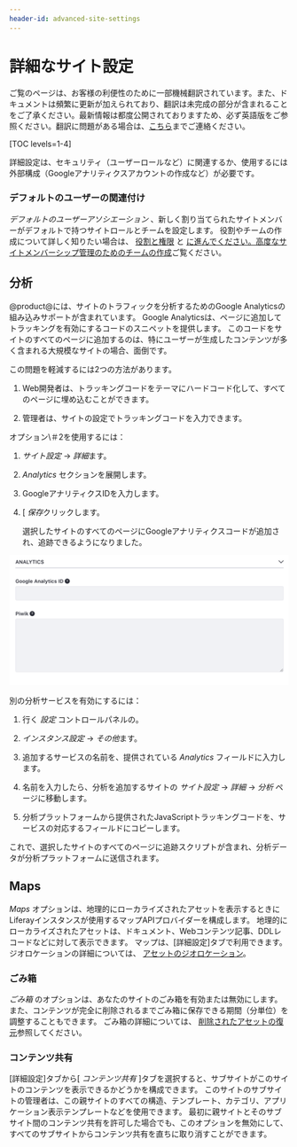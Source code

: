 ```yaml
---
header-id: advanced-site-settings
---
```


# 詳細なサイト設定

<p class="alert alert-info"><span class="wysiwyg-color-blue120">ご覧のページは、お客様の利便性のために一部機械翻訳されています。また、ドキュメントは頻繁に更新が加えられており、翻訳は未完成の部分が含まれることをご了承ください。最新情報は都度公開されておりますため、必ず英語版をご参照ください。翻訳に問題がある場合は、<a href="mailto:support-content-jp@liferay.com">こちら</a>までご連絡ください。</span></p>

[TOC levels=1-4]

詳細設定は、セキュリティ（ユーザーロールなど）に関連するか、使用するには外部構成（Googleアナリティクスアカウントの作成など）が必要です。

### デフォルトのユーザーの関連付け

*デフォルトのユーザーアソシエーション* 、新しく割り当てられたサイトメンバーがデフォルトで持つサイトロールとチームを設定します。 役割やチームの作成について詳しく知りたい場合は、 [役割と権限](/docs/7-1/user/-/knowledge_base/u/roles-and-permissions) と [に進んでください。高度なサイトメンバーシップ管理のためのチームの作成](/docs/7-1/user/-/knowledge_base/u/creating-teams-for-advanced-site-membership-management)ご覧ください。

## 分析

@product@には、サイトのトラフィックを分析するためのGoogle Analyticsの組み込みサポートが含まれています。 Google Analyticsは、ページに追加してトラッキングを有効にするコードのスニペットを提供します。 このコードをサイトのすべてのページに追加するのは、特にユーザーが生成したコンテンツが多く含まれる大規模なサイトの場合、面倒です。

この問題を軽減するには2つの方法があります。

1.  Web開発者は、トラッキングコードをテーマにハードコード化して、すべてのページに埋め込むことができます。

2.  管理者は、サイトの設定でトラッキングコードを入力できます。

オプション\＃2を使用するには：

1.  *サイト設定* → *詳細*ます。

2.  *Analytics* セクションを展開します。

3.  GoogleアナリティクスIDを入力します。

4.  [ *保存*クリックします。

    選択したサイトのすべてのページにGoogleアナリティクスコードが追加され、追跡できるようになりました。

![図1：Googleアナリティクスを設定するには：サインアップしてIDを受け取り、それをGoogleアナリティクスIDフィールドに入力します。](../../../../images/maintaining-google-analytics.png)

別の分析サービスを有効にするには：

1.  行く *設定* コントロールパネルの。

2.  *インスタンス設定* → *その他*ます。

3.  追加するサービスの名前を、提供されている *Analytics* フィールドに入力します。

4.  名前を入力したら、分析を追加するサイトの *サイト設定* → *詳細* → *分析* ページに移動します。

5.  分析プラットフォームから提供されたJavaScriptトラッキングコードを、サービスの対応するフィールドにコピーします。

これで、選択したサイトのすべてのページに追跡スクリプトが含まれ、分析データが分析プラットフォームに送信されます。

## Maps

*Maps* オプションは、地理的にローカライズされたアセットを表示するときにLiferayインスタンスが使用するマップAPIプロバイダーを構成します。 地理的にローカライズされたアセットは、ドキュメント、Webコンテンツ記事、DDLレコードなどに対して表示できます。 マップは、[詳細設定]タブで利用できます。 ジオロケーションの詳細については、 [アセットのジオロケーション](/docs/7-1/user/-/knowledge_base/u/geolocating-assets)。

### ごみ箱

*ごみ箱* のオプションは、あなたのサイトのごみ箱を有効または無効にします。 また、コンテンツが完全に削除されるまでごみ箱に保存できる期間（分単位）を調整することもできます。 ごみ箱の詳細については、 [削除されたアセットの復元](/docs/7-1/user/-/knowledge_base/u/restoring-deleted-assets)参照してください。

### コンテンツ共有

[詳細設定]タブから[ *コンテンツ共有* ]タブを選択すると、サブサイトがこのサイトのコンテンツを表示できるかどうかを構成できます。 このサイトのサブサイトの管理者は、この親サイトのすべての構造、テンプレート、カテゴリ、アプリケーション表示テンプレートなどを使用できます。 最初に親サイトとそのサブサイト間のコンテンツ共有を許可した場合でも、このオプションを無効にして、すべてのサブサイトからコンテンツ共有を直ちに取り消すことができます。
